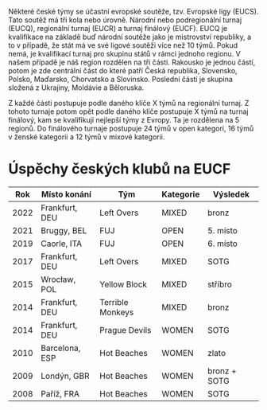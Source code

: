 Některé české týmy se účastní evropské soutěže, tzv. Evropské ligy (EUCS). Tato soutěž má tři kola nebo úrovně. Národní nebo podregionální turnaj (EUCQ), regionální turnaj (EUCR) a turnaj finálový (EUCF). EUCQ je kvalifikace na základě buď národní soutěže jako je mistrovství republiky, a to v případě, že stát má ve své ligové soutěži více než 10 týmů. Pokud nemá, je kvalifikací turnaj pro skupinu států v rámci jednoho regionu. V našem případě je náš region rozdělen na tři části. Rakousko je jednou částí, potom je zde centrální část do které patří Česká republika, Slovensko, Polsko, Maďarsko, Chorvatsko a Slovinsko. Poslední částí je skupina složená z Ukrajiny, Moldávie a Běloruska.

Z každé části postupuje podle daného klíče X týmů na regionální turnaj. Z tohoto turnaje potom opět podle daného klíče postupuje X týmů na turnaj finálový, kam se kvalifikují nejlepší týmy z Evropy. Ta je rozdělena na 5 regionů. Do finálového turnaje postupuje 24 týmů v open kategori, 16 týmů v ženské kategorii a 12 týmů v mixové kategorii.

# Úspěchy českých klubů na EUCF

| Rok  | Místo konání   | Tým              | Kategorie | Výsledek     |
| ---- | -------------- | ---------------- | --------- | ------------ |
| 2022 | Frankfurt, DEU | Left Overs       | MIXED     | bronz        |
| 2021 | Bruggy, BEL    | FUJ              | OPEN      | 5. místo     |
| 2019 | Caorle, ITA    | FUJ              | OPEN      | 6. místo     |
| 2017 | Frankfurt, DEU | Left Overs       | MIXED     | SOTG         |
| 2015 | Wrocław, POL   | Yellow Block     | MIXED     | stříbro      |
| 2014 | Frankfurt, DEU | Terrible Monkeys | MIXED     | bronz        |
| 2014 | Frankfurt, DEU | Prague Devils    | WOMEN     | SOTG         |
| 2010 | Barcelona, ESP | Hot Beaches      | WOMEN     | zlato        |
| 2009 | Londýn, GBR    | Hot Beaches      | WOMEN     | bronz + SOTG |
| 2008 | Paříž, FRA     | Hot Beaches      | WOMEN     | SOTG         |
